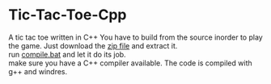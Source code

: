 # Tic-Tac-Toe-Cpp
A tic tac toe written in C++
You have to build from the source inorder to play the game.
Just download the [zip file](https://github.com/NrdyBhu1/Tic-Tac-Toe-Cpp/archive/main.zip) and extract it.  
run [compile.bat](https://github.com/NrdyBhu1/Tic-Tac-Toe-Cpp/blob/main/compile.bat) and let it do its job.  
make sure you have a C++ compiler available. The code is compiled with g++ and windres.

